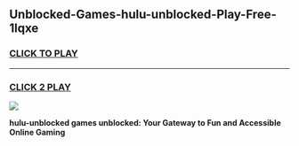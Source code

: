
## Unblocked-Games-hulu-unblocked-Play-Free-1lqxe
<h3>
<a href="https://premium76.site?title=hulu-unblocked&ref=12A">CLICK TO PLAY</a></h3>
<hr>

<h3>
<a href="https://premium76.site?title=hulu-unblocked&ref=12A">CLICK 2 PLAY</a>
  
</h3>

<a href="https://premium76.site?title=hulu-unblocked&ref=12A"><img src="https://clearcache.store/games.png"></a>


**hulu-unblocked games unblocked: Your Gateway to Fun and Accessible Online Gaming**
